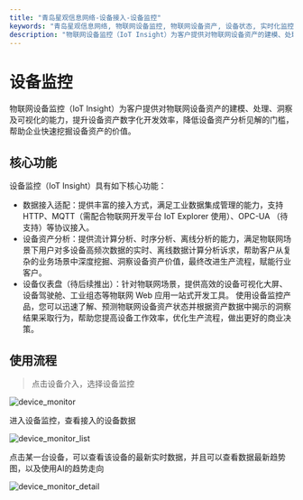 ```yaml
---
title: "青岛星观信息网络-设备接入-设备监控"
keywords: "青岛星观信息网络, 物联网设备监控, 物联网设备资产, 设备状态, 实时化监控"
description: "物联网设备监控（IoT Insight）为客户提供对物联网设备资产的建模、处理、洞察及可视化的能力，提升设备资产数字化开发效率，降低设备资产分析见解的门槛，帮助企业快速挖掘设备资产的价值。"
---
```

# 设备监控

物联网设备监控（IoT Insight）为客户提供对物联网设备资产的建模、处理、洞察及可视化的能力，提升设备资产数字化开发效率，降低设备资产分析见解的门槛，帮助企业快速挖掘设备资产的价值。

## 核心功能

设备监控（IoT Insight）具有如下核心功能：
 - 数据接入适配：提供丰富的接入方式，满足工业数据集成管理的能力，支持 HTTP、MQTT（需配合物联网开发平台 IoT Explorer 使用）、OPC-UA （待支持）等协议接入。
 - 设备资产分析：提供流计算分析、时序分析、离线分析的能力，满足物联网场景下用户对多设备高频次数据的实时、离线数据计算分析诉求，帮助客户从复杂的业务场景中深度挖掘、洞察设备资产价值，最终改进生产流程，赋能行业客户。
 - 设备仪表盘（待后续推出）：针对物联网场景，提供高效的设备可视化大屏、设备驾驶舱、工业组态等物联网 Web 应用一站式开发工具。
使用设备监控产品，您可以迅速了解、预测物联网设备资产状态并根据资产数据中揭示的洞察结果采取行为，帮助您提高设备工作效率，优化生产流程，做出更好的商业决策。

## 使用流程

 > 点击设备介入，选择设备监控

![device_monitor](/docs-assets/img/device/device_monitor.png)

进入设备监控，查看接入的设备数据

![device_monitor_list](/docs-assets/img/device/device_monitor_list.png)


点击某一台设备，可以查看该设备的最新实时数据，并且可以查看数据最新趋势图，以及使用AI的趋势走向

![device_monitor_detail](/docs-assets/img/device/device_monitor_detail.png)

